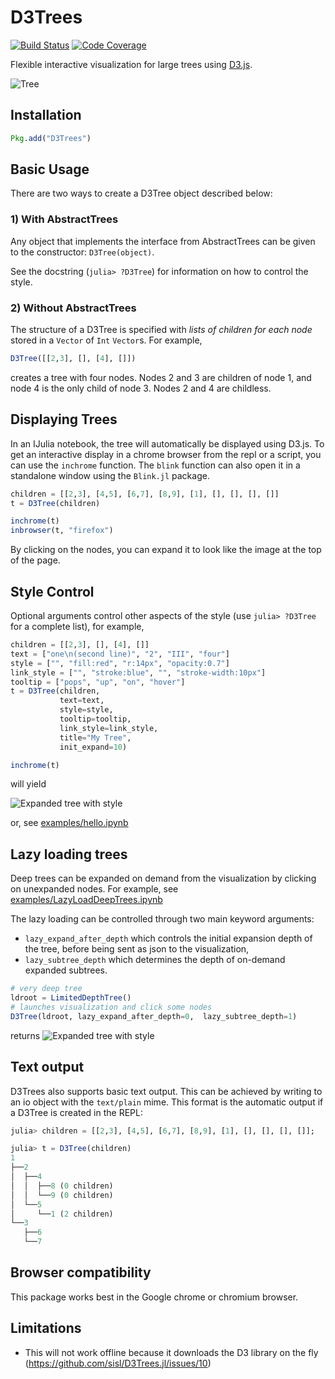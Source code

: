 # D3Trees

[![Build Status](https://github.com/sisl/D3Trees.jl/actions/workflows/CI.yml/badge.svg)](https://github.com/sisl/D3Trees.jl/actions/workflows/CI.yml)
[![Code Coverage](https://codecov.io/gh/sisl/D3Trees.jl/branch/master/graph/badge.svg)](https://codecov.io/gh/sisl/D3Trees.jl)

Flexible interactive visualization for large trees using [D3.js](d3js.org).

![Tree](img/tree.png)

## Installation

```julia
Pkg.add("D3Trees")
```

## Basic Usage

There are two ways to create a D3Tree object described below:

### 1) With AbstractTrees

Any object that implements the interface from AbstractTrees can be given to the constructor: `D3Tree(object)`.

See the docstring (`julia> ?D3Tree`) for information on how to control the style.

### 2) Without AbstractTrees

The structure of a D3Tree is specified with *lists of children for each node* stored in a `Vector` of `Int` `Vector`s. For example,

```julia
D3Tree([[2,3], [], [4], []])
```

creates a tree with four nodes. Nodes 2 and 3 are children of node 1, and node 4 is the only child of node 3. Nodes 2 and 4 are childless.

## Displaying Trees

In an IJulia notebook, the tree will automatically be displayed using D3.js. To get an interactive display in a chrome browser from the repl or a script, you can use the `inchrome` function. The `blink` function can also open it in a standalone window using the `Blink.jl` package.

```julia
children = [[2,3], [4,5], [6,7], [8,9], [1], [], [], [], []]
t = D3Tree(children)

inchrome(t)
inbrowser(t, "firefox")
```

By clicking on the nodes, you can expand it to look like the image at the top of the page.

## Style Control

Optional arguments control other aspects of the style (use `julia> ?D3Tree` for a complete list), for example,

```julia
children = [[2,3], [], [4], []]
text = ["one\n(second line)", "2", "III", "four"]
style = ["", "fill:red", "r:14px", "opacity:0.7"]
link_style = ["", "stroke:blue", "", "stroke-width:10px"]
tooltip = ["pops", "up", "on", "hover"]
t = D3Tree(children,
           text=text,
           style=style,
           tooltip=tooltip,
           link_style=link_style,
           title="My Tree",
           init_expand=10)

inchrome(t)
```

will yield

![Expanded tree with style](img/styled_tree.png)

or, see [examples/hello.ipynb](https://nbviewer.jupyter.org/github/sisl/D3Trees.jl/blob/master/examples/hello.ipynb)

## Lazy loading trees

Deep trees can be expanded on demand from the visualization by clicking on unexpanded nodes. For example, see [examples/LazyLoadDeepTrees.ipynb](https://nbviewer.jupyter.org/github/sisl/D3Trees.jl/blob/master/examples/LazyLoadDeepTrees.ipynb)

The lazy loading can be controlled through two main keyword arguments:

- `lazy_expand_after_depth` which controls the initial expansion depth of the tree, before being sent as json to the visualization, 
- `lazy_subtree_depth` which determines the depth of on-demand expanded subtrees.

```julia
# very deep tree
ldroot = LimitedDepthTree()
# launches visualization and click some nodes
D3Tree(ldroot, lazy_expand_after_depth=0,  lazy_subtree_depth=1)
```

returns
![Expanded tree with style](img/deep_tree.png)

## Text output

D3Trees also supports basic text output. This can be achieved by writing to an io object with the `text/plain` mime. This format is the automatic output if a D3Tree is created in the REPL:

```julia
julia> children = [[2,3], [4,5], [6,7], [8,9], [1], [], [], [], []];

julia> t = D3Tree(children)
1
├──2
│  ├──4
│  │  ├──8 (0 children)
│  │  └──9 (0 children)
│  └──5
│     └──1 (2 children)
└──3
   ├──6
   └──7
```

## Browser compatibility

This package works best in the Google chrome or chromium browser.

## Limitations

- This will not work offline because it downloads the D3 library on the fly (<https://github.com/sisl/D3Trees.jl/issues/10>)
